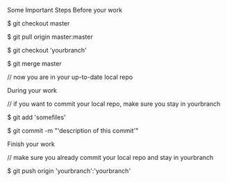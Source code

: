 Some Important Steps
Before your work

$ git checkout master

$ git pull origin master:master

$ git checkout 'yourbranch'

$ git merge master

// now you are in your up-to-date local repo

During your work

// if you want to commit your local repo, make sure you stay in yourbranch

$ git add 'somefiles'

$ git commit -m "'description of this commit'"

Finish your work

// make sure you already commit your local repo and stay in yourbranch

$ git push origin 'yourbranch':'yourbranch'
